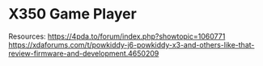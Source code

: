 # X350 Game Player
Resources:
<a href="https://4pda.to/forum/index.php?showtopic=1060771">https://4pda.to/forum/index.php?showtopic=1060771</a>
<br>
<a href="https://xdaforums.com/t/powkiddy-j6-powkiddy-x3-and-others-like-that-review-firmware-and-development.4650209/">https://xdaforums.com/t/powkiddy-j6-powkiddy-x3-and-others-like-that-review-firmware-and-development.4650209</a>
<br>
